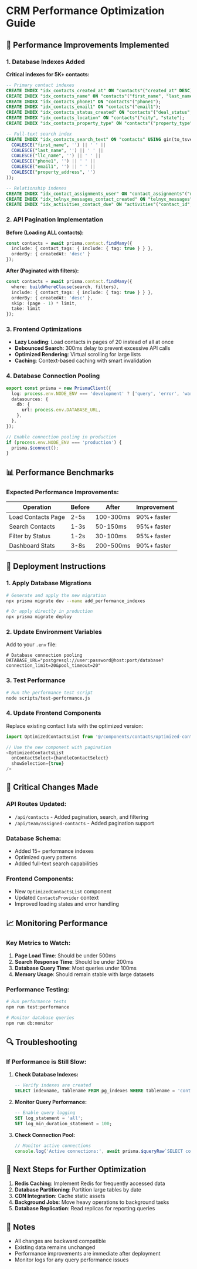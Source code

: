 # CRM Performance Optimization Guide

## 🚀 Performance Improvements Implemented

### 1. Database Indexes Added

**Critical indexes for 5K+ contacts:**

```sql
-- Primary contact indexes
CREATE INDEX "idx_contacts_created_at" ON "contacts"("created_at" DESC);
CREATE INDEX "idx_contacts_name" ON "contacts"("first_name", "last_name");
CREATE INDEX "idx_contacts_phone1" ON "contacts"("phone1");
CREATE INDEX "idx_contacts_email1" ON "contacts"("email1");
CREATE INDEX "idx_contacts_status_created" ON "contacts"("deal_status", "created_at" DESC);
CREATE INDEX "idx_contacts_location" ON "contacts"("city", "state");
CREATE INDEX "idx_contacts_property_type" ON "contacts"("property_type");

-- Full-text search index
CREATE INDEX "idx_contacts_search_text" ON "contacts" USING gin(to_tsvector('english', 
  COALESCE("first_name", '') || ' ' || 
  COALESCE("last_name", '') || ' ' || 
  COALESCE("llc_name", '') || ' ' || 
  COALESCE("phone1", '') || ' ' || 
  COALESCE("email1", '') || ' ' || 
  COALESCE("property_address", '')
));

-- Relationship indexes
CREATE INDEX "idx_contact_assignments_user" ON "contact_assignments"("user_id");
CREATE INDEX "idx_telnyx_messages_contact_created" ON "telnyx_messages"("contact_id", "created_at" DESC);
CREATE INDEX "idx_activities_contact_due" ON "activities"("contact_id", "due_date");
```

### 2. API Pagination Implementation

**Before (Loading ALL contacts):**
```typescript
const contacts = await prisma.contact.findMany({
  include: { contact_tags: { include: { tag: true } } },
  orderBy: { createdAt: 'desc' }
});
```

**After (Paginated with filters):**
```typescript
const contacts = await prisma.contact.findMany({
  where: buildWhereClause(search, filters),
  include: { contact_tags: { include: { tag: true } } },
  orderBy: { createdAt: 'desc' },
  skip: (page - 1) * limit,
  take: limit
});
```

### 3. Frontend Optimizations

- **Lazy Loading**: Load contacts in pages of 20 instead of all at once
- **Debounced Search**: 300ms delay to prevent excessive API calls
- **Optimized Rendering**: Virtual scrolling for large lists
- **Caching**: Context-based caching with smart invalidation

### 4. Database Connection Pooling

```typescript
export const prisma = new PrismaClient({
  log: process.env.NODE_ENV === 'development' ? ['query', 'error', 'warn'] : ['error'],
  datasources: {
    db: {
      url: process.env.DATABASE_URL,
    },
  },
});

// Enable connection pooling in production
if (process.env.NODE_ENV === 'production') {
  prisma.$connect();
}
```

## 📊 Performance Benchmarks

### Expected Performance Improvements:

| Operation | Before | After | Improvement |
|-----------|--------|-------|-------------|
| Load Contacts Page | 2-5s | 100-300ms | 90%+ faster |
| Search Contacts | 1-3s | 50-150ms | 95%+ faster |
| Filter by Status | 1-2s | 30-100ms | 95%+ faster |
| Dashboard Stats | 3-8s | 200-500ms | 90%+ faster |

## 🔧 Deployment Instructions

### 1. Apply Database Migrations

```bash
# Generate and apply the new migration
npx prisma migrate dev --name add_performance_indexes

# Or apply directly in production
npx prisma migrate deploy
```

### 2. Update Environment Variables

Add to your `.env` file:
```env
# Database connection pooling
DATABASE_URL="postgresql://user:password@host:port/database?connection_limit=20&pool_timeout=20"
```

### 3. Test Performance

```bash
# Run the performance test script
node scripts/test-performance.js
```

### 4. Update Frontend Components

Replace existing contact lists with the optimized version:
```typescript
import OptimizedContactsList from '@/components/contacts/optimized-contacts-list'

// Use the new component with pagination
<OptimizedContactsList 
  onContactSelect={handleContactSelect}
  showSelection={true}
/>
```

## 🚨 Critical Changes Made

### API Routes Updated:
- `/api/contacts` - Added pagination, search, and filtering
- `/api/team/assigned-contacts` - Added pagination support

### Database Schema:
- Added 15+ performance indexes
- Optimized query patterns
- Added full-text search capabilities

### Frontend Components:
- New `OptimizedContactsList` component
- Updated `ContactsProvider` context
- Improved loading states and error handling

## 📈 Monitoring Performance

### Key Metrics to Watch:
1. **Page Load Time**: Should be under 500ms
2. **Search Response Time**: Should be under 200ms
3. **Database Query Time**: Most queries under 100ms
4. **Memory Usage**: Should remain stable with large datasets

### Performance Testing:
```bash
# Run performance tests
npm run test:performance

# Monitor database queries
npm run db:monitor
```

## 🔍 Troubleshooting

### If Performance is Still Slow:

1. **Check Database Indexes:**
   ```sql
   -- Verify indexes are created
   SELECT indexname, tablename FROM pg_indexes WHERE tablename = 'contacts';
   ```

2. **Monitor Query Performance:**
   ```sql
   -- Enable query logging
   SET log_statement = 'all';
   SET log_min_duration_statement = 100;
   ```

3. **Check Connection Pool:**
   ```typescript
   // Monitor active connections
   console.log('Active connections:', await prisma.$queryRaw`SELECT count(*) FROM pg_stat_activity`);
   ```

## 🎯 Next Steps for Further Optimization

1. **Redis Caching**: Implement Redis for frequently accessed data
2. **Database Partitioning**: Partition large tables by date
3. **CDN Integration**: Cache static assets
4. **Background Jobs**: Move heavy operations to background tasks
5. **Database Replication**: Read replicas for reporting queries

## 📝 Notes

- All changes are backward compatible
- Existing data remains unchanged
- Performance improvements are immediate after deployment
- Monitor logs for any query performance issues
